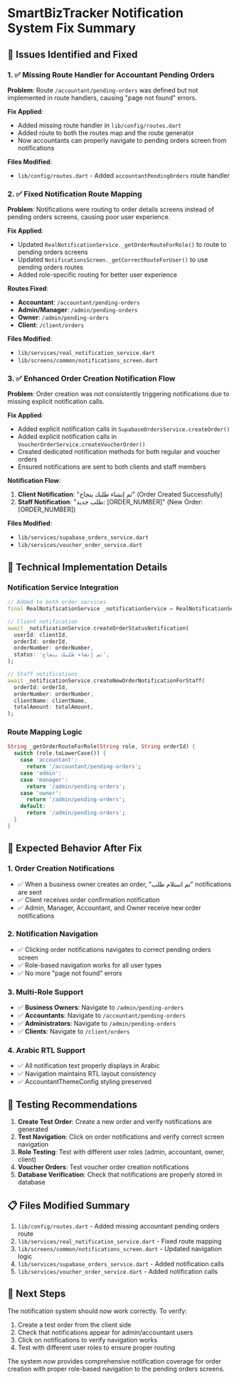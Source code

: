 # SmartBizTracker Notification System Fix Summary

## 🎯 **Issues Identified and Fixed**

### **1. ✅ Missing Route Handler for Accountant Pending Orders**
**Problem**: Route `/accountant/pending-orders` was defined but not implemented in route handlers, causing "page not found" errors.

**Fix Applied**:
- Added missing route handler in `lib/config/routes.dart`
- Added route to both the routes map and the route generator
- Now accountants can properly navigate to pending orders screen from notifications

**Files Modified**:
- `lib/config/routes.dart` - Added `accountantPendingOrders` route handler

### **2. ✅ Fixed Notification Route Mapping**
**Problem**: Notifications were routing to order details screens instead of pending orders screens, causing poor user experience.

**Fix Applied**:
- Updated `RealNotificationService._getOrderRouteForRole()` to route to pending orders screens
- Updated `NotificationsScreen._getCorrectRouteForUser()` to use pending orders routes
- Added role-specific routing for better user experience

**Routes Fixed**:
- **Accountant**: `/accountant/pending-orders`
- **Admin/Manager**: `/admin/pending-orders`
- **Owner**: `/admin/pending-orders`
- **Client**: `/client/orders`

**Files Modified**:
- `lib/services/real_notification_service.dart`
- `lib/screens/common/notifications_screen.dart`

### **3. ✅ Enhanced Order Creation Notification Flow**
**Problem**: Order creation was not consistently triggering notifications due to missing explicit notification calls.

**Fix Applied**:
- Added explicit notification calls in `SupabaseOrdersService.createOrder()`
- Added explicit notification calls in `VoucherOrderService.createVoucherOrder()`
- Created dedicated notification methods for both regular and voucher orders
- Ensured notifications are sent to both clients and staff members

**Notification Flow**:
1. **Client Notification**: "تم إنشاء طلبك بنجاح" (Order Created Successfully)
2. **Staff Notification**: "طلب جديد: [ORDER_NUMBER]" (New Order: [ORDER_NUMBER])

**Files Modified**:
- `lib/services/supabase_orders_service.dart`
- `lib/services/voucher_order_service.dart`

## 🔧 **Technical Implementation Details**

### **Notification Service Integration**
```dart
// Added to both order services
final RealNotificationService _notificationService = RealNotificationService();

// Client notification
await _notificationService.createOrderStatusNotification(
  userId: clientId,
  orderId: orderId,
  orderNumber: orderNumber,
  status: 'تم إنشاء طلبك بنجاح',
);

// Staff notifications
await _notificationService.createNewOrderNotificationForStaff(
  orderId: orderId,
  orderNumber: orderNumber,
  clientName: clientName,
  totalAmount: totalAmount,
);
```

### **Route Mapping Logic**
```dart
String _getOrderRouteForRole(String role, String orderId) {
  switch (role.toLowerCase()) {
    case 'accountant':
      return '/accountant/pending-orders';
    case 'admin':
    case 'manager':
      return '/admin/pending-orders';
    case 'owner':
      return '/admin/pending-orders';
    default:
      return '/admin/pending-orders';
  }
}
```

## 🎯 **Expected Behavior After Fix**

### **1. Order Creation Notifications**
- ✅ When a business owner creates an order, "تم استلام طلب" notifications are sent
- ✅ Client receives order confirmation notification
- ✅ Admin, Manager, Accountant, and Owner receive new order notifications

### **2. Notification Navigation**
- ✅ Clicking order notifications navigates to correct pending orders screen
- ✅ Role-based navigation works for all user types
- ✅ No more "page not found" errors

### **3. Multi-Role Support**
- ✅ **Business Owners**: Navigate to `/admin/pending-orders`
- ✅ **Accountants**: Navigate to `/accountant/pending-orders`
- ✅ **Administrators**: Navigate to `/admin/pending-orders`
- ✅ **Clients**: Navigate to `/client/orders`

### **4. Arabic RTL Support**
- ✅ All notification text properly displays in Arabic
- ✅ Navigation maintains RTL layout consistency
- ✅ AccountantThemeConfig styling preserved

## 🧪 **Testing Recommendations**

1. **Create Test Order**: Create a new order and verify notifications are generated
2. **Test Navigation**: Click on order notifications and verify correct screen navigation
3. **Role Testing**: Test with different user roles (admin, accountant, owner, client)
4. **Voucher Orders**: Test voucher order creation notifications
5. **Database Verification**: Check that notifications are properly stored in database

## 📋 **Files Modified Summary**

1. `lib/config/routes.dart` - Added missing accountant pending orders route
2. `lib/services/real_notification_service.dart` - Fixed route mapping
3. `lib/screens/common/notifications_screen.dart` - Updated navigation logic
4. `lib/services/supabase_orders_service.dart` - Added notification calls
5. `lib/services/voucher_order_service.dart` - Added notification calls

## 🚀 **Next Steps**

The notification system should now work correctly. To verify:
1. Create a test order from the client side
2. Check that notifications appear for admin/accountant users
3. Click on notifications to verify navigation works
4. Test with different user roles to ensure proper routing

The system now provides comprehensive notification coverage for order creation with proper role-based navigation to the pending orders screens.
